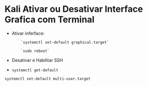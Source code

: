 # Kali Ativar ou Desativar Interface Grafica com Terminal

  
- Ativar inferface:

          `systemctl set-default graphical.target`

          `sudo reboot`

- Desativar e Habilitar SSH

- `systemctl get-default`

`systemctl set-default multi-user.target`



